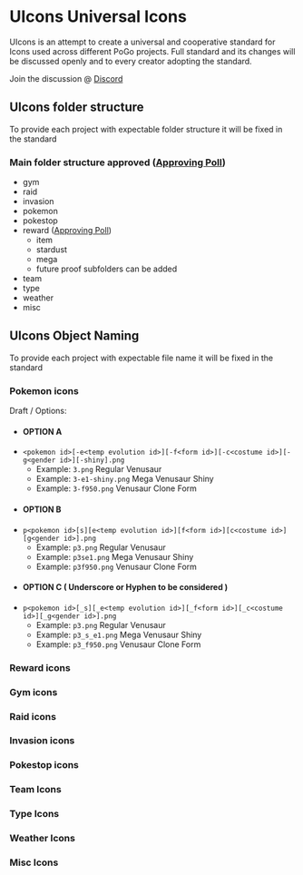 # UIcons Universal Icons

UIcons is an attempt to create a universal and cooperative standard for Icons used across different PoGo projects. Full standard and its changes will be discussed openly and to every creator adopting the standard.

Join the discussion @ [Discord](https://discord.gg/cG8JwrJB6Z)

## UIcons folder structure

To provide each project with expectable folder structure it will be fixed in the standard 

### Main folder structure approved ([Approving Poll](https://discord.com/channels/795728654566817812/795778114139586590/796050026689855538))

- gym
- raid
- invasion
- pokemon
- pokestop
- reward  ([Approving Poll](https://discord.com/channels/795728654566817812/795778114139586590/796468427228315648))
  - item
  - stardust
  - mega
  - future proof subfolders can be added
- team
- type
- weather
- misc

## UIcons Object Naming

To provide each project with expectable file name it will be fixed in the standard 

### Pokemon icons
Draft / Options:
  - #### OPTION A
  - `<pokemon id>[-e<temp evolution id>][-f<form id>][-c<costume id>][-g<gender id>][-shiny].png`
    - Example: `3.png` Regular Venusaur
    - Example: `3-e1-shiny.png` Mega Venusaur Shiny
    - Example: `3-f950.png` Venusaur Clone Form
  - #### OPTION B
  - `p<pokemon id>[s][e<temp evolution id>][f<form id>][c<costume id>][g<gender id>].png`
    - Example: `p3.png` Regular Venusaur
    - Example: `p3se1.png` Mega Venusaur Shiny
    - Example: `p3f950.png` Venusaur Clone Form
  - #### OPTION C ( Underscore or Hyphen to be considered )
  - `p<pokemon id>[_s][_e<temp evolution id>][_f<form id>][_c<costume id>][_g<gender id>].png`
    - Example: `p3.png` Regular Venusaur
    - Example: `p3_s_e1.png` Mega Venusaur Shiny
    - Example: `p3_f950.png` Venusaur Clone Form

### Reward icons

### Gym icons

### Raid icons

### Invasion icons

### Pokestop icons

### Team Icons

### Type Icons

### Weather Icons

### Misc Icons
